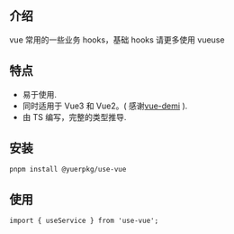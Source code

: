 ## 介绍

vue 常用的一些业务 hooks，基础 hooks 请更多使用 vueuse

## 特点

- 易于使用.
- 同时适用于 Vue3 和 Vue2。( 感谢[vue-demi](https://github.com/antfu/vue-demi) ).
- 由 TS 编写，完整的类型推导.

## 安装

```
pnpm install @yuerpkg/use-vue
```

## 使用

```
import { useService } from 'use-vue';
```
